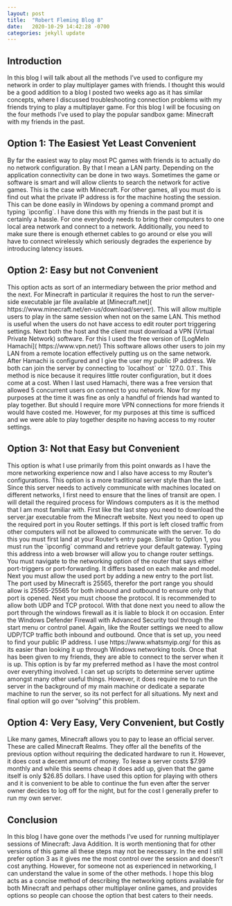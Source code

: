 ```yaml
---
layout: post
title:  "Robert Fleming Blog 8"
date:   2020-10-29 14:42:28 -0700
categories: jekyll update
---
```



<h2>Introduction</h2>
In this blog I will talk about all the methods I’ve used to configure my network in order to play multiplayer games with friends. I thought this would be a good addition to a blog I posted two weeks ago as it has similar concepts, where I discussed troubleshooting connection problems with my friends trying to play a multiplayer game. For this blog I will be focusing on the four methods I’ve used to play the popular sandbox game: Minecraft with my friends in the past.

<h2>Option 1: The Easiest Yet Least Convenient</h2>
By far the easiest way to play most PC games with friends is to actually do no network configuration. By that I mean a LAN party. Depending on the application connectivity can be done in two ways. Sometimes the game or software is smart and will allow clients to search the network for active games. This is the case with Minecraft. For other games, all you must do is find out what the private IP address is for the machine hosting the session. This can be done easily in Windows by opening a command prompt and typing `ipconfig`. I have done this with my friends in the past but it is certainly a hassle. For one everybody needs to bring their computers to one local area network and connect to a network. Additionally, you need to make sure there is enough ethernet cables to go around or else you will have to connect wirelessly which seriously degrades the experience by introducing latency issues.

<h2>Option 2: Easy but not Convenient</h2>
This option acts as sort of an intermediary between the prior method and the next. For Minecraft in particular it requires the host to run the server-side executable jar file available at [Minecraft.net]( https://www.minecraft.net/en-us/download/server). This will allow multiple users to play in the same session when not on the same LAN. This method is useful when the users do not have access to edit router port triggering settings. Next both the host and the client must download a VPN (Virtual Private Network) software. For this I used the free version of [LogMeIn Hamachi]( https://www.vpn.net/) This software allows other users to join my LAN from a remote location effectively putting us on the same network. After Hamachi is configured and I give the user my public IP address. We both can join the server by connecting to `localhost` or ` 127.0. 0.1`. This method is nice because it requires little router configuration, but it does come at a cost. When I last used Hamachi, there was a free version that allowed 5 concurrent users on connect to you network. Now for my purposes at the time it was fine as only a handful of friends had wanted to play together. But should I require more VPN connections for more friends it would have costed me. However, for my purposes at this time is sufficed and we were able to play together despite no having access to my router settings.

<h2>Option 3: Not that Easy but Convenient</h2>
This option is what I use primarily from this point onwards as I have the more networking experience now and I also have access to my Router’s configurations. This option is a more traditional server style than the last. Since this server needs to actively communicate with machines located on different networks, I first need to ensure that the lines of transit are open. I will detail the required process for Windows computers as it is the method that I am most familiar with. First like the last step you need to download the server.jar executable from the Minecraft website. Next you need to open up the required port in you Router settings. If this port is left closed traffic from other computers will not be allowed to communicate with the server. To do this you must first land at your Router’s entry page. Similar to Option 1, you must run the `ipconfig` command and retrieve your default gateway. Typing this address into a web browser will allow you to change router settings. You must navigate to the networking option of the router that says either port-triggers or port-forwarding. It differs based on each make and model. Next you must allow the used port by adding a new entry to the port list. The port used by Minecraft is 25565, therefor the port range you should allow is 25565-25565 for both inbound and outbound to ensure only that port is opened. Next you must choose the protocol. It is recommended to allow both UDP and TCP protocol. With that done next you need to allow the port through the windows firewall as it is liable to block it on occasion. Enter the Windows Defender Firewall with Advanced Security tool through the start menu or control panel. Again, like the Router settings we need to allow UDP/TCP traffic both inbound and outbound. Once that is set up, you need to find your public IP address. I use https://www.whatsmyip.org/ for this as its easier than looking it up through Windows networking tools. Once that has been given to my friends, they are able to connect to the server when it is up. This option is by far my preferred method as I have the most control over everything involved. I can set up scripts to determine server uptime amongst many other useful things. However, it does require me to run the server in the background of my main machine or dedicate a separate machine to run the server, so its not perfect for all situations. My next and final option will go over “solving” this problem.

<h2>Option 4: Very Easy, Very Convenient, but Costly</h2>
Like many games, Minecraft allows you to pay to lease an official server. These are called Minecraft Realms. They offer all the benefits of the previous option without requiring the dedicated hardware to run it. However, it does cost a decent amount of money. To lease a server costs $7.99 monthly and while this seems cheap it does add up, given that the game itself is only $26.85 dollars. I have used this option for playing with others and it is convenient to be able to continue the fun even after the server owner decides to log off for the night, but for the cost I generally prefer to run my own server.

<h2>Conclusion</h2>
In this blog I have gone over the methods I’ve used for running multiplayer sessions of Minecraft: Java Addition. It is worth mentioning that for other versions of this game all these steps may not be necessary. In the end I still prefer option 3 as it gives me the most control over the session and doesn’t cost anything. However, for someone not as experienced in networking, I can understand the value in some of the other methods. I hope this blog acts as a concise method of describing the networking options available for both Minecraft and perhaps other multiplayer online games, and provides options so people can choose the option that best caters to their needs.